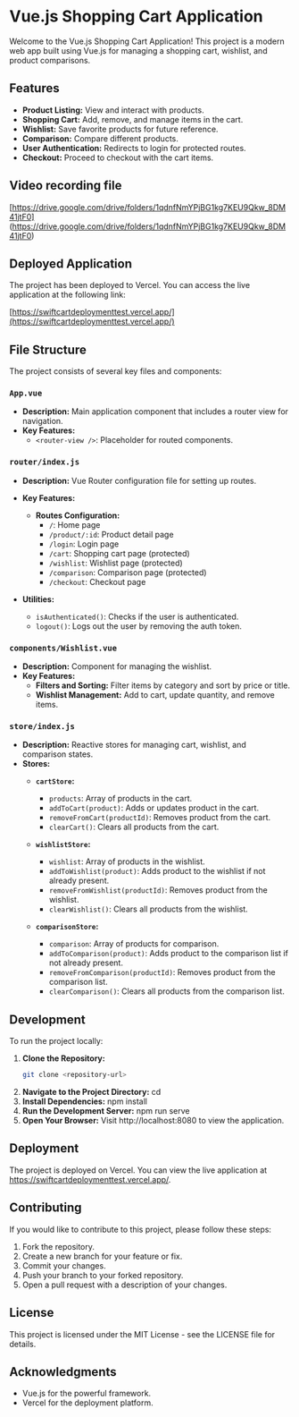 # Vue.js Shopping Cart Application

Welcome to the Vue.js Shopping Cart Application! This project is a modern web app built using Vue.js for managing a shopping cart, wishlist, and product comparisons.

## Features

- **Product Listing:** View and interact with products.
- **Shopping Cart:** Add, remove, and manage items in the cart.
- **Wishlist:** Save favorite products for future reference.
- **Comparison:** Compare different products.
- **User Authentication:** Redirects to login for protected routes.
- **Checkout:** Proceed to checkout with the cart items.

## Video recording file
[https://drive.google.com/drive/folders/1qdnfNmYPjBG1kg7KEU9Qkw_8DM41jtF0]
(https://drive.google.com/drive/folders/1qdnfNmYPjBG1kg7KEU9Qkw_8DM41jtF0)
## Deployed Application

The project has been deployed to Vercel. You can access the live application at the following link:

[https://swiftcartdeploymenttest.vercel.app/](https://swiftcartdeploymenttest.vercel.app/)

## File Structure

The project consists of several key files and components:

### `App.vue`

- **Description:** Main application component that includes a router view for navigation.
- **Key Features:** 
  - `<router-view />`: Placeholder for routed components.

### `router/index.js`

- **Description:** Vue Router configuration file for setting up routes.
- **Key Features:** 
  - **Routes Configuration:**
    - `/`: Home page
    - `/product/:id`: Product detail page
    - `/login`: Login page
    - `/cart`: Shopping cart page (protected)
    - `/wishlist`: Wishlist page (protected)
    - `/comparison`: Comparison page (protected)
    - `/checkout`: Checkout page

- **Utilities:**
  - `isAuthenticated()`: Checks if the user is authenticated.
  - `logout()`: Logs out the user by removing the auth token.

### `components/Wishlist.vue`

- **Description:** Component for managing the wishlist.
- **Key Features:** 
  - **Filters and Sorting:** Filter items by category and sort by price or title.
  - **Wishlist Management:** Add to cart, update quantity, and remove items.

### `store/index.js`

- **Description:** Reactive stores for managing cart, wishlist, and comparison states.
- **Stores:**
  - **`cartStore`:** 
    - `products`: Array of products in the cart.
    - `addToCart(product)`: Adds or updates product in the cart.
    - `removeFromCart(productId)`: Removes product from the cart.
    - `clearCart()`: Clears all products from the cart.
  
  - **`wishlistStore`:** 
    - `wishlist`: Array of products in the wishlist.
    - `addToWishlist(product)`: Adds product to the wishlist if not already present.
    - `removeFromWishlist(productId)`: Removes product from the wishlist.
    - `clearWishlist()`: Clears all products from the wishlist.
  
  - **`comparisonStore`:** 
    - `comparison`: Array of products for comparison.
    - `addToComparison(product)`: Adds product to the comparison list if not already present.
    - `removeFromComparison(productId)`: Removes product from the comparison list.
    - `clearComparison()`: Clears all products from the comparison list.

## Development

To run the project locally:

1. **Clone the Repository:**
   ```bash
   git clone <repository-url>
2. **Navigate to the Project Directory:**
   cd <project-directory>
3. **Install Dependencies:**
  npm install
4. **Run the Development Server:**
   npm run serve
5. **Open Your Browser:**
Visit http://localhost:8080 to view the application.

## Deployment
The project is deployed on Vercel. You can view the live application at https://swiftcartdeploymenttest.vercel.app/.

## Contributing
If you would like to contribute to this project, please follow these steps:

1. Fork the repository.
2. Create a new branch for your feature or fix.
3. Commit your changes.
4. Push your branch to your forked repository.
5. Open a pull request with a description of your changes.
## License
This project is licensed under the MIT License - see the LICENSE file for details.

## Acknowledgments
- Vue.js for the powerful framework.
- Vercel for the deployment platform.
